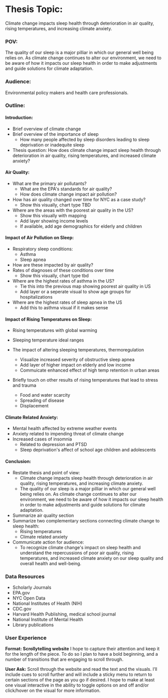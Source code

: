 # Thesis Topic: 

Climate change impacts sleep health through deterioration in air quality, rising temperatures, and increasing climate anxiety.

### POV: 

The quality of our sleep is a major pilliar in which our general well being relies on. As climate change continues to alter our environment, we need to be aware of how it impacts our sleep health in order to make adjustments and guide solutions for climate adaptation.

### Audience: 

Environmental policy makers and health care professionals.



### Outline:

#### Introduction:

- Brief overview of climate change
- Brief overview of the importance of sleep
  - How many people affected by sleep disorders leading to sleep deprivation or inadequite sleep
- Thesis question: How does climate change impact sleep health through deterioration in air quality, rising temperatures, and increased climate anxiety?



#### Air Quality:

- What are the primary air pollutants?
  - What are the EPA's standards for air quality?
  - How does climate change impact air pollution?
- How has air quality changed over time for NYC as a case study?
  - Show this visually, chart type TBD
- Where are the areas with the poorest air quality in the US?
  - Show this visually with mapping
  - Add layer showing income levels 
  - If available, add age demographics for elderly and children



#### Impact of Air Pollution on Sleep:

- Respiratory sleep conditions:
  - Asthma
  - Sleep apnea
- How are these impacted by air quality?
- Rates of diagnoses of these conditions over time
  - Show this visually, chart type tbd
- Where are the highest rates of asthma in the US?
  - Tie this into the previous map showing poorest air quality in US
  - Add layer or a seperate visual to show age groups for hospitalizations
- Where are the highest rates of sleep apnea in the US 
  - Add this to asthma visual if it makes sense



#### Impact of Rising Temperatures on Sleep:

- Rising temperatures with global warming
- Sleeping temperature ideal ranges
- The impact of altering sleeping temperatures, thermoregulation
  - Visualize increased severity of obstructive sleep apnea
  - Add layer of higher impact on elderly and low income
  - Commuicate enhanced effect of high temp retention in urban areas

- Briefly touch on other results of rising temperatures that lead to stress and trauma
  - Food and water scarcity
  - Spreading of disease
  - Displacement 



#### Climate Related Anxiety:

- Mental health affected by extreme weather events
- Anxiety related to impending threat of climate change
- Increased cases of insomnia
  - Related to depression and PTSD
  - Sleep deprivation's affect of school age children and adolescents



#### Conclusion:

- Restate thesis and point of view:
  - Climate change impacts sleep health through deterioration in air quality, rising temperatures, and increasing climate anxiety.
  - The quality of our sleep is a major pilliar in which our general well being relies on. As climate change continues to alter our environment, we need to be aware of how it impacts our sleep health in order to make adjustments and guide solutions for climate adaptation.
- Summarize air quality section
- Summarize two complementary sections connecting climate change to sleep health:
  - Rising temperatures
  - Climate related anxiety
- Communicate action for audience: 
  - To recognize climate change's impact on sleep health and understand the repercussions of poor air quality, rising temperatures, and increased climate anxiety on our sleep quality and overall health and well-being.


### Data Resources

- Scholarly Journals
- EPA.gov
- NYC Open Data
- National Institutes of Health (NIH)
- CDC.gov
- Harvard Health Publishing, medical school journal
- National Institute of Mental Health
- Library publications


### User Experience

**Format: Scrollytelling website**
I hope to capture their attention and keep it for the length of the piece. 
To do so I plan to have a bold beginning, and a number of transitions that are engaging to scroll through.

**User Ask:**
Scroll through the website and read the text and the visuals. I’ll include cues to scroll further 
and will include a sticky menu to return to certain sections of the page as you go if desired. 
I hope to make at least one visual interactive in the ability to toggle options on and off and/or 
click/hover on the visual for more information.

